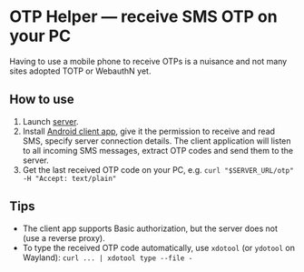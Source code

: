 # OTP Helper — receive SMS OTP on your PC

Having to use a mobile phone to receive OTPs is a nuisance and not many sites adopted TOTP or WebauthN yet.

## How to use
1. Launch [server](https://github.com/suive/otphelper/blob/master/server/README.md).
2. Install [Android client app](https://github.com/suive/otphelper/blob/master/android-client/README.md), give it the permission to receive and read SMS, specify server connection details.
The client application will listen to all incoming SMS messages, extract OTP codes and send them to the server.
3. Get the last received OTP code on your PC, e.g.
`curl "$SERVER_URL/otp" -H "Accept: text/plain"`

## Tips
- The client app supports Basic authorization, but the server does not (use a reverse proxy).
- To type the received OTP code automatically, use `xdotool` (or `ydotool` on Wayland): `curl ... | xdotool type --file -`

